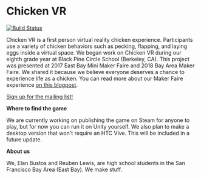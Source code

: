 # Chicken VR

[![Build Status](https://travis-ci.org/LBStudios/ChickenVR.svg?branch=master)](https://travis-ci.org/LBStudios/ChickenVR)

Chicken VR is a first person virtual reality chicken experience. Participants use a variety of chicken behaviors such as pecking, flapping, and laying eggs inside a virtual
space. We began work on Chicken VR during our eighth grade year at Black Pine Circle School (Berkeley, CA). This project was presented at 2017 East Bay Mini Maker Faire and
2018 Bay Area Maker Faire. We shared it because we believe everyone deserves a chance to experience life as a chicken. You can read more about our Maker Faire experience
[on this blogpost](http://talesofa3dprinter.blogspot.com/2018/05/chicken-vr-at-maker-faire.html).

[Sign up for the mailing list!](https://mailchi.mp/7322159a40fc/signup)

**Where to find the game**

We are currently working on publishing the game on Steam for anyone to play, but for now you can run it on Unity yourself. We also plan to make a desktop version that won't
require an HTC Vive. This will be included in a future update.

**About us**

We, Elan Bustos and Reuben Lewis, are high school students in the San Francisco Bay Area (East Bay). We make stuff.